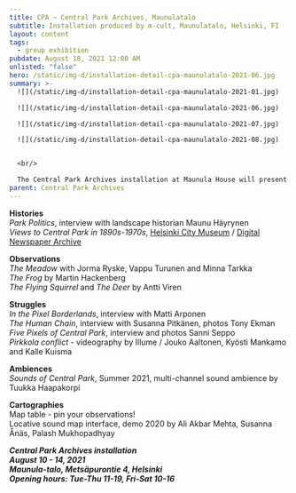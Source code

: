 ```yaml
---
title: CPA ~ Central Park Archives, Maunulatalo
subtitle: Installation produced by m-cult, Maunulatalo, Helsinki, FI
layout: content
tags:
  - group exhibition
pubdate: August 18, 2021 12:00 AM
unlisted: "false"
hero: /static/img-d/installation-detail-cpa-maunulatalo-2021-06.jpg
summary: >-
  ![](/static/img-d/installation-detail-cpa-maunulatalo-2021-01.jpg)

  ![](/static/img-d/installation-detail-cpa-maunulatalo-2021-06.jpg)

  ![](/static/img-d/installation-detail-cpa-maunulatalo-2021-07.jpg)

  ![](/static/img-d/installation-detail-cpa-maunulatalo-2021-08.jpg)


  <br/>

  The Central Park Archives installation at Maunula House will present a selection from the first collections of the archive. Histories, observations and struggles of the park are narrated and documented with audio, video, photos and maps. The installation also invites visitors to share their observations and join the collections.
parent: Central Park Archives
---
```

**Histories**\
*Park Politics*, interview with landscape historian Maunu Häyrynen\
*Views to Central Park in 1890s-1970s*, [Helsinki City Museum](https://www.helsinkikuvia.fi/) / [Digital Newspaper Archive](https://digi.kansalliskirjasto.fi)

**Observations**\
*The Meadow* with Jorma Ryske, Vappu Turunen and Minna Tarkka\
*The Frog* by Martin Hackenberg\
*The Flying Squirrel* and *The Deer* by Antti Viren

**Struggles**\
*In the Pixel Borderlands*, interview with Matti Arponen\
*The Human Chain*, interview with Susanna Pitkänen, photos Tony Ekman\
*Five Pixels of Central Park*, interview and photos Sanni Seppo\
*Pirkkola conflict* - videography by Illume / Jouko Aaltonen, Kyösti Mankamo and Kalle Kuisma

**Ambiences**\
*Sounds of Central Park*, Summer 2021, multi-channel sound ambience by Tuukka Haapakorpi

**Cartographies**\
Map table - pin your observations!\
Locative sound map interface, demo 2020 by Ali Akbar Mehta, Susanna Ånäs, Palash Mukhopadhyay

***Central Park Archives installation**\
**August 10 - 14, 2021**\
**Maunula-talo, Metsäpurontie 4, Helsinki**\
**Opening hours: Tue-Thu 11-19, Fri-Sat 10-16***